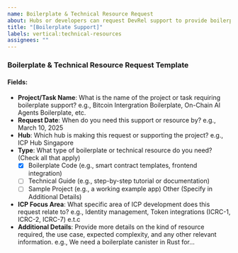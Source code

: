 ```yaml
---
name: Boilerplate & Technical Resource Request
about: Hubs or developers can request DevRel support to provide boilerplate code, technical guides, or detailed resources for building on ICP.
title: "[Boilerplate Support]"
labels: vertical:technical-resources
assignees: ""
---
```


### Boilerplate & Technical Resource Request Template

#### Fields: 
- **Project/Task Name**: What is the name of the project or task requiring boilerplate support?
e.g., Bitcoin Intergration Boilerplate, On-Chain AI Agents Boilerplate, etc.
- **Request Date**: When do you need this support or resource by?
e.g., March 10, 2025
- **Hub**: Which hub is making this request or supporting the project?
e.g., ICP Hub Singapore
- **Type**: What type of boilerplate or technical resource do you need? (Check all that apply)
  - [x] Boilerplate Code (e.g., smart contract templates, frontend integration)
  - [ ] Technical Guide (e.g., step-by-step tutorial or documentation)
  - [ ] Sample Project (e.g., a working example app)
 Other (Specify in Additional Details)
- **ICP Focus Area**: What specific area of ICP development does this request relate to?
e.g., Identity management, Token integrations (ICRC-1, ICRC-2, ICRC-7) e.t.c 
- **Additional Details**: Provide more details on the kind of resource required, the use case, expected complexity, and any other relevant information.
e.g., We need a boilerplate canister in Rust for...

